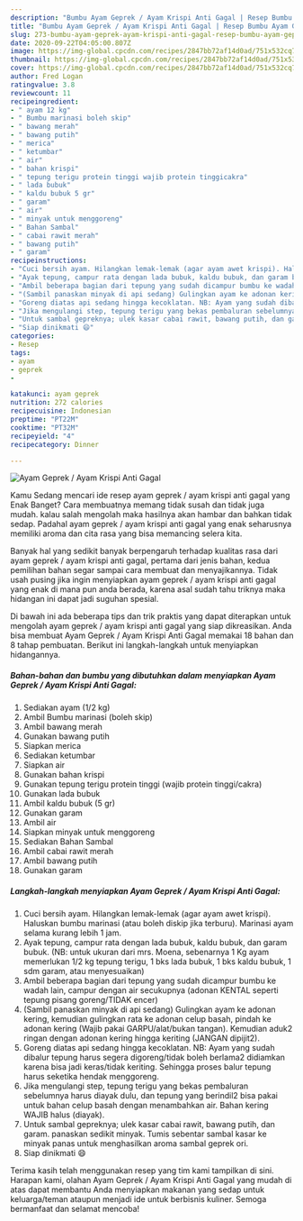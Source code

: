 ```yaml
---
description: "Bumbu Ayam Geprek / Ayam Krispi Anti Gagal | Resep Bumbu Ayam Geprek / Ayam Krispi Anti Gagal Yang Bikin Ngiler"
title: "Bumbu Ayam Geprek / Ayam Krispi Anti Gagal | Resep Bumbu Ayam Geprek / Ayam Krispi Anti Gagal Yang Bikin Ngiler"
slug: 273-bumbu-ayam-geprek-ayam-krispi-anti-gagal-resep-bumbu-ayam-geprek-ayam-krispi-anti-gagal-yang-bikin-ngiler
date: 2020-09-22T04:05:00.807Z
image: https://img-global.cpcdn.com/recipes/2847bb72af14d0ad/751x532cq70/ayam-geprek-ayam-krispi-anti-gagal-foto-resep-utama.jpg
thumbnail: https://img-global.cpcdn.com/recipes/2847bb72af14d0ad/751x532cq70/ayam-geprek-ayam-krispi-anti-gagal-foto-resep-utama.jpg
cover: https://img-global.cpcdn.com/recipes/2847bb72af14d0ad/751x532cq70/ayam-geprek-ayam-krispi-anti-gagal-foto-resep-utama.jpg
author: Fred Logan
ratingvalue: 3.8
reviewcount: 11
recipeingredient:
- " ayam 12 kg"
- " Bumbu marinasi boleh skip"
- " bawang merah"
- " bawang putih"
- " merica"
- " ketumbar"
- " air"
- " bahan krispi"
- " tepung terigu protein tinggi wajib protein tinggicakra"
- " lada bubuk"
- " kaldu bubuk 5 gr"
- " garam"
- " air"
- " minyak untuk menggoreng"
- " Bahan Sambal"
- " cabai rawit merah"
- " bawang putih"
- " garam"
recipeinstructions:
- "Cuci bersih ayam. Hilangkan lemak-lemak (agar ayam awet krispi). Haluskan bumbu marinasi (atau boleh diskip jika terburu). Marinasi ayam selama kurang lebih 1 jam."
- "Ayak tepung, campur rata dengan lada bubuk, kaldu bubuk, dan garam bubuk. (NB: untuk ukuran dari mrs. Moena, sebenarnya 1 Kg ayam memerlukan 1/2 kg tepung terigu, 1 bks lada bubuk, 1 bks kaldu bubuk, 1 sdm garam, atau menyesuaikan)"
- "Ambil beberapa bagian dari tepung yang sudah dicampur bumbu ke wadah lain, campur dengan air secukupnya (adonan KENTAL seperti tepung pisang goreng/TIDAK encer)"
- "(Sambil panaskan minyak di api sedang) Gulingkan ayam ke adonan kering, kemudian gulingkan rata ke adonan celup basah, pindah ke adonan kering (Wajib pakai GARPU/alat/bukan tangan). Kemudian aduk2 ringan dengan adonan kering hingga keriting (JANGAN dipijit2)."
- "Goreng diatas api sedang hingga kecoklatan. NB: Ayam yang sudah dibalur tepung harus segera digoreng/tidak boleh berlama2 didiamkan karena bisa jadi keras/tidak keriting. Sehingga proses balur tepung harus seketika hendak menggoreng."
- "Jika mengulangi step, tepung terigu yang bekas pembaluran sebelumnya harus diayak dulu, dan tepung yang berindil2 bisa pakai untuk bahan celup basah dengan menambahkan air. Bahan kering WAJIB halus (diayak)."
- "Untuk sambal gepreknya; ulek kasar cabai rawit, bawang putih, dan garam. panaskan sedikit minyak. Tumis sebentar sambal kasar ke minyak panas untuk menghasilkan aroma sambal geprek ori."
- "Siap dinikmati 😄"
categories:
- Resep
tags:
- ayam
- geprek
- 

katakunci: ayam geprek  
nutrition: 272 calories
recipecuisine: Indonesian
preptime: "PT22M"
cooktime: "PT32M"
recipeyield: "4"
recipecategory: Dinner

---
```



![Ayam Geprek / Ayam Krispi Anti Gagal](https://img-global.cpcdn.com/recipes/2847bb72af14d0ad/751x532cq70/ayam-geprek-ayam-krispi-anti-gagal-foto-resep-utama.jpg)

Kamu Sedang mencari ide resep ayam geprek / ayam krispi anti gagal yang Enak Banget? Cara membuatnya memang tidak susah dan tidak juga mudah. kalau salah mengolah maka hasilnya akan hambar dan bahkan tidak sedap. Padahal ayam geprek / ayam krispi anti gagal yang enak seharusnya memiliki aroma dan cita rasa yang bisa memancing selera kita.



Banyak hal yang sedikit banyak berpengaruh terhadap kualitas rasa dari ayam geprek / ayam krispi anti gagal, pertama dari jenis bahan, kedua pemilihan bahan segar sampai cara membuat dan menyajikannya. Tidak usah pusing jika ingin menyiapkan ayam geprek / ayam krispi anti gagal yang enak di mana pun anda berada, karena asal sudah tahu triknya maka hidangan ini dapat jadi suguhan spesial.


Di bawah ini ada beberapa tips dan trik praktis yang dapat diterapkan untuk mengolah ayam geprek / ayam krispi anti gagal yang siap dikreasikan. Anda bisa membuat Ayam Geprek / Ayam Krispi Anti Gagal memakai 18 bahan dan 8 tahap pembuatan. Berikut ini langkah-langkah untuk menyiapkan hidangannya.

<!--inarticleads1-->

##### Bahan-bahan dan bumbu yang dibutuhkan dalam menyiapkan Ayam Geprek / Ayam Krispi Anti Gagal:

1. Sediakan  ayam (1/2 kg)
1. Ambil  Bumbu marinasi (boleh skip)
1. Ambil  bawang merah
1. Gunakan  bawang putih
1. Siapkan  merica
1. Sediakan  ketumbar
1. Siapkan  air
1. Gunakan  bahan krispi
1. Gunakan  tepung terigu protein tinggi (wajib protein tinggi/cakra)
1. Gunakan  lada bubuk
1. Ambil  kaldu bubuk (5 gr)
1. Gunakan  garam
1. Ambil  air
1. Siapkan  minyak untuk menggoreng
1. Sediakan  Bahan Sambal
1. Ambil  cabai rawit merah
1. Ambil  bawang putih
1. Gunakan  garam




<!--inarticleads2-->

##### Langkah-langkah menyiapkan Ayam Geprek / Ayam Krispi Anti Gagal:

1. Cuci bersih ayam. Hilangkan lemak-lemak (agar ayam awet krispi). Haluskan bumbu marinasi (atau boleh diskip jika terburu). Marinasi ayam selama kurang lebih 1 jam.
1. Ayak tepung, campur rata dengan lada bubuk, kaldu bubuk, dan garam bubuk. (NB: untuk ukuran dari mrs. Moena, sebenarnya 1 Kg ayam memerlukan 1/2 kg tepung terigu, 1 bks lada bubuk, 1 bks kaldu bubuk, 1 sdm garam, atau menyesuaikan)
1. Ambil beberapa bagian dari tepung yang sudah dicampur bumbu ke wadah lain, campur dengan air secukupnya (adonan KENTAL seperti tepung pisang goreng/TIDAK encer)
1. (Sambil panaskan minyak di api sedang) Gulingkan ayam ke adonan kering, kemudian gulingkan rata ke adonan celup basah, pindah ke adonan kering (Wajib pakai GARPU/alat/bukan tangan). Kemudian aduk2 ringan dengan adonan kering hingga keriting (JANGAN dipijit2).
1. Goreng diatas api sedang hingga kecoklatan. NB: Ayam yang sudah dibalur tepung harus segera digoreng/tidak boleh berlama2 didiamkan karena bisa jadi keras/tidak keriting. Sehingga proses balur tepung harus seketika hendak menggoreng.
1. Jika mengulangi step, tepung terigu yang bekas pembaluran sebelumnya harus diayak dulu, dan tepung yang berindil2 bisa pakai untuk bahan celup basah dengan menambahkan air. Bahan kering WAJIB halus (diayak).
1. Untuk sambal gepreknya; ulek kasar cabai rawit, bawang putih, dan garam. panaskan sedikit minyak. Tumis sebentar sambal kasar ke minyak panas untuk menghasilkan aroma sambal geprek ori.
1. Siap dinikmati 😄




Terima kasih telah menggunakan resep yang tim kami tampilkan di sini. Harapan kami, olahan Ayam Geprek / Ayam Krispi Anti Gagal yang mudah di atas dapat membantu Anda menyiapkan makanan yang sedap untuk keluarga/teman ataupun menjadi ide untuk berbisnis kuliner. Semoga bermanfaat dan selamat mencoba!
